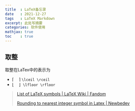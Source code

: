 ```yaml
---
title  : LaTeX备忘录
date   : 2021-12-27
tags   : LaTeX Markdown
excerpt: 此处写摘要
categories: 软件使用
mathjax: true
toc    : true
---
```



## 取整

取整在LaTex中的表示为

- $\lceil \quad \rceil$  `\lceil \rceil`
- $\lfloor \quad \rfloor$  `\lfloor \rfloor`

> [List of LaTeX symbols | LaTeX Wiki | Fandom](https://latex.wikia.org/wiki/List_of_LaTeX_symbols)
> 
> [Rounding to nearest integer symbol in Latex | Newbedev](https://newbedev.com/rounding-to-nearest-integer-symbol-in-latex)


